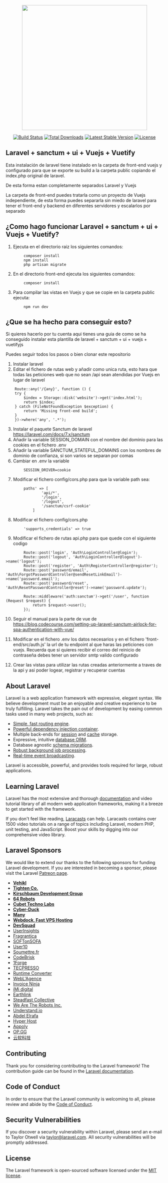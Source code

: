 <p align="center"><img src="https://res.cloudinary.com/dtfbvvkyp/image/upload/v1566331377/laravel-logolockup-cmyk-red.svg" width="400"></p>

<p align="center">
<a href="https://travis-ci.org/laravel/framework"><img src="https://travis-ci.org/laravel/framework.svg" alt="Build Status"></a>
<a href="https://packagist.org/packages/laravel/framework"><img src="https://poser.pugx.org/laravel/framework/d/total.svg" alt="Total Downloads"></a>
<a href="https://packagist.org/packages/laravel/framework"><img src="https://poser.pugx.org/laravel/framework/v/stable.svg" alt="Latest Stable Version"></a>
<a href="https://packagist.org/packages/laravel/framework"><img src="https://poser.pugx.org/laravel/framework/license.svg" alt="License"></a>
</p>

## Laravel + sanctum + ui + Vuejs + Vuetify

Esta instalación de laravel tiene instalado en la carpeta de front-end vuejs y configurado para que se exporte su build a la carpeta public copiando el index.php original de laravel.

De esta forma estan completamente separados Laravel y Vuejs

La carpeta de front-end puedes tratarla como un proyecto de Vuejs independiente, de esta forma puedes separarla sin miedo de laravel para tener el front-end y backend en diferentes servidores y escalarlos por separado

## ¿Como hago funcionar Laravel + sanctum + ui + Vuejs + Vuetify?

1. Ejecuta en el directorio raiz los siguientes comandos:
```
        composer install
        npm install
        php artisan migrate
```
2. En el directorio front-end ejecuta los siguientes comandos:
```
        composer install
```
3. Para compilar las vistas en Vuejs y que se copie en la carpeta public ejecuta:
```
        npm run dev
```

## ¿Que se ha hecho para conseguir esto?

Si quieres hacerlo por tu cuenta aqui tienes una guia de como se ha conseguido instalar esta plantilla de laravel + sanctum + ui + vuejs + vuetifyjs

Puedes seguir todos los pasos o bien clonar este repositorio 

1. Instalar laravel
2. Editar el fichero de rutas web y añadir como unica ruta, esto hara que todas las peticiones web que no sean /api sean atendidas por Vuejs en lugar de laravel
```
    Route::any('/{any}', function () {
    try {
        $index = Storage::disk('website')->get('index.html');
        return $index;
    } catch (FileNotFoundException $exception) {
        return 'Missing front-end build';
    }
    })->where('any', '.*');
```
3. Instalar el paquete Sanctum de laravel https://laravel.com/docs/7.x/sanctum
4. Añadir la variable SESSION_DOMAIN con el nombre del dominio para las cookies en el fichero .env
5. Añadir la variable SANCTUM_STATEFUL_DOMAINS con los nombres de dominio de confianza, si son varios se separan por comas
6. Cambiar en .env la variable 
```
        SESSION_DRIVER=cookie
```
7. Modificar el fichero config/cors.php para que la variable path sea:
```
        paths' => [
                'api/*',
                '/login',
                '/logout',
                '/sanctum/csrf-cookie'
            ]
```
8. Modificar el fichero config/cors.php
```     
        'supports_credentials' => true 
```

9. Modificar el fichero de rutas api.php para que quede con el siguiente codigo
```
        Route::post('login', 'Auth\LoginController@login');
        Route::post('logout', 'Auth\LoginController@logout')->name('logout');
        Route::post('register', 'Auth\RegisterController@register');
        Route::post('password/email', 'Auth\ForgotPasswordController@sendResetLinkEmail')->name('password.email');
        Route::post('password/reset', 'Auth\ResetPasswordController@reset')->name('password.update');

        Route::middleware('auth:sanctum')->get('/user', function (Request $request) {
            return $request->user();
        });
```

10. Seguir el manual para la parte de vue de https://blog.codecourse.com/setting-up-laravel-sanctum-airlock-for-spa-authentication-with-vue/

11. Modificar en el fichero .env los datos necesarios y en el fichero 'front-end/src/auth.js' la url de tu endpoint al que haras las peticiones con vuejs. Recuerda que si quieres recibir el correo del reinicio de contraseña debes tener un servidor smtp valido configurado

12. Crear las vistas para utilizar las rutas creadas anteriormente a traves de la api y asi poder logear, registrar y recuperar cuentas

## About Laravel

Laravel is a web application framework with expressive, elegant syntax. We believe development must be an enjoyable and creative experience to be truly fulfilling. Laravel takes the pain out of development by easing common tasks used in many web projects, such as:

- [Simple, fast routing engine](https://laravel.com/docs/routing).
- [Powerful dependency injection container](https://laravel.com/docs/container).
- Multiple back-ends for [session](https://laravel.com/docs/session) and [cache](https://laravel.com/docs/cache) storage.
- Expressive, intuitive [database ORM](https://laravel.com/docs/eloquent).
- Database agnostic [schema migrations](https://laravel.com/docs/migrations).
- [Robust background job processing](https://laravel.com/docs/queues).
- [Real-time event broadcasting](https://laravel.com/docs/broadcasting).

Laravel is accessible, powerful, and provides tools required for large, robust applications.

## Learning Laravel

Laravel has the most extensive and thorough [documentation](https://laravel.com/docs) and video tutorial library of all modern web application frameworks, making it a breeze to get started with the framework.

If you don't feel like reading, [Laracasts](https://laracasts.com) can help. Laracasts contains over 1500 video tutorials on a range of topics including Laravel, modern PHP, unit testing, and JavaScript. Boost your skills by digging into our comprehensive video library.

## Laravel Sponsors

We would like to extend our thanks to the following sponsors for funding Laravel development. If you are interested in becoming a sponsor, please visit the Laravel [Patreon page](https://patreon.com/taylorotwell).

- **[Vehikl](https://vehikl.com/)**
- **[Tighten Co.](https://tighten.co)**
- **[Kirschbaum Development Group](https://kirschbaumdevelopment.com)**
- **[64 Robots](https://64robots.com)**
- **[Cubet Techno Labs](https://cubettech.com)**
- **[Cyber-Duck](https://cyber-duck.co.uk)**
- **[Many](https://www.many.co.uk)**
- **[Webdock, Fast VPS Hosting](https://www.webdock.io/en)**
- **[DevSquad](https://devsquad.com)**
- [UserInsights](https://userinsights.com)
- [Fragrantica](https://www.fragrantica.com)
- [SOFTonSOFA](https://softonsofa.com/)
- [User10](https://user10.com)
- [Soumettre.fr](https://soumettre.fr/)
- [CodeBrisk](https://codebrisk.com)
- [1Forge](https://1forge.com)
- [TECPRESSO](https://tecpresso.co.jp/)
- [Runtime Converter](http://runtimeconverter.com/)
- [WebL'Agence](https://weblagence.com/)
- [Invoice Ninja](https://www.invoiceninja.com)
- [iMi digital](https://www.imi-digital.de/)
- [Earthlink](https://www.earthlink.ro/)
- [Steadfast Collective](https://steadfastcollective.com/)
- [We Are The Robots Inc.](https://watr.mx/)
- [Understand.io](https://www.understand.io/)
- [Abdel Elrafa](https://abdelelrafa.com)
- [Hyper Host](https://hyper.host)
- [Appoly](https://www.appoly.co.uk)
- [OP.GG](https://op.gg)
- [云软科技](http://www.yunruan.ltd/)

## Contributing

Thank you for considering contributing to the Laravel framework! The contribution guide can be found in the [Laravel documentation](https://laravel.com/docs/contributions).

## Code of Conduct

In order to ensure that the Laravel community is welcoming to all, please review and abide by the [Code of Conduct](https://laravel.com/docs/contributions#code-of-conduct).

## Security Vulnerabilities

If you discover a security vulnerability within Laravel, please send an e-mail to Taylor Otwell via [taylor@laravel.com](mailto:taylor@laravel.com). All security vulnerabilities will be promptly addressed.

## License

The Laravel framework is open-sourced software licensed under the [MIT license](https://opensource.org/licenses/MIT).
